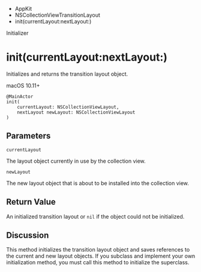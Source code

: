 

- AppKit
- NSCollectionViewTransitionLayout
-  init(currentLayout:nextLayout:) 

Initializer

# init(currentLayout:nextLayout:)

Initializes and returns the transition layout object.

macOS 10.11+

``` source
@MainActor
init(
    currentLayout: NSCollectionViewLayout,
    nextLayout newLayout: NSCollectionViewLayout
)
```

## Parameters 

`currentLayout`  

The layout object currently in use by the collection view.

`newLayout`  

The new layout object that is about to be installed into the collection view.

## Return Value

An initialized transition layout or `nil` if the object could not be initialized.

## Discussion

This method initializes the transition layout object and saves references to the current and new layout objects. If you subclass and implement your own initialization method, you must call this method to initialize the superclass.

